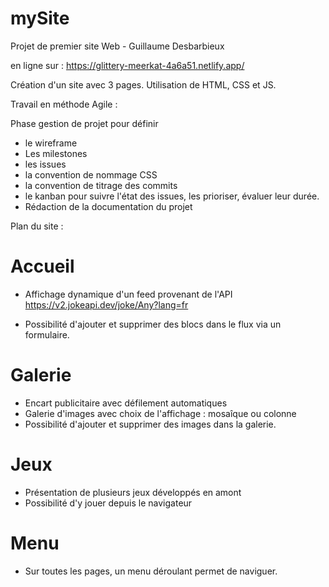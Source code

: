 # mySite
Projet de premier site Web - Guillaume Desbarbieux

en ligne sur : https://glittery-meerkat-4a6a51.netlify.app/

Création d'un site avec 3 pages.
Utilisation de HTML, CSS et JS.

Travail en méthode Agile : 

Phase gestion de projet pour définir 
- le wireframe
- Les milestones
- les issues
- la convention de nommage CSS
- la convention de titrage des commits
- le kanban pour suivre l'état des issues, les prioriser, évaluer leur durée.
- Rédaction de la documentation du projet

 
Plan du site :

# Accueil

- Affichage dynamique d'un feed provenant de l'API
    https://v2.jokeapi.dev/joke/Any?lang=fr

- Possibilité d'ajouter et supprimer des blocs dans le flux via un formulaire.



# Galerie

- Encart publicitaire avec défilement automatiques
- Galerie d'images avec choix de l'affichage : mosaîque ou colonne
- Possibilité d'ajouter et supprimer des images dans la galerie.



# Jeux

- Présentation de plusieurs jeux développés en amont
- Possibilité d'y jouer depuis le navigateur


# Menu

- Sur toutes les pages, un menu déroulant permet de naviguer.

